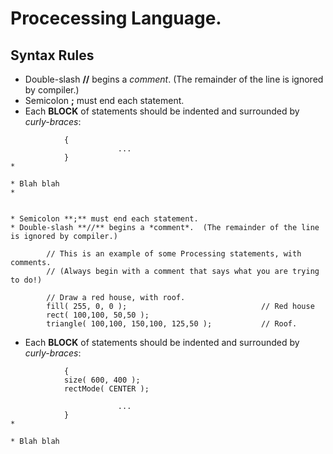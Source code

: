 #           Procecessing Language.

## Syntax Rules

* Double-slash **//** begins a *comment*.  (The remainder of the line is ignored by compiler.)
* Semicolon **;** must end each statement.
* Each **BLOCK** of statements should be indented and surrounded by *curly-braces*:
````
            {
                        ...
            }
*         

* Blah blah
* 


* Semicolon **;** must end each statement.
* Double-slash **//** begins a *comment*.  (The remainder of the line is ignored by compiler.)
````
            // This is an example of some Processing statements, with comments.
            // (Always begin with a comment that says what you are trying to do!)

            // Draw a red house, with roof.
            fill( 255, 0, 0 );                              // Red house
            rect( 100,100, 50,50 );
            triangle( 100,100, 150,100, 125,50 );           // Roof.
            

* Each **BLOCK** of statements should be indented and surrounded by *curly-braces*:
````
            {
            size( 600, 400 );
            rectMode( CENTER );

                        ...
            }
*         

* Blah blah

